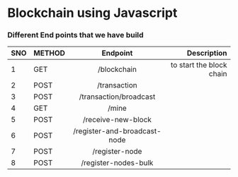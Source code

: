 # Blockchain using Javascript

<h3>Different End points that we have build</h3>

| SNO | METHOD        | Endpoint      | Description  |
| --- | ------------- |:-------------:| ------------:|
|  1  | GET           | /blockchain   | to start the block chain |
|  2  | POST          | /transaction      |    |
|  3  | POST          | /transaction/broadcast      |     |
|  4  | GET            | /mine      |     |
|  5  | POST          | /receive-new-block      |     |
|  6  | POST          | /register-and-broadcast-node     |     |
|  7  | POST          | /register-node     |     |
|  8  | POST          | /register-nodes-bulk     |     |

